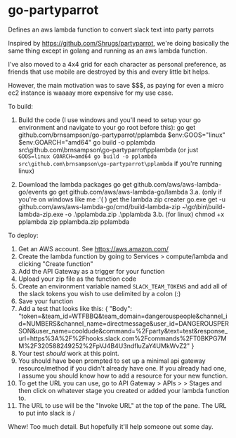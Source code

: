 # go-partyparrot
Defines an aws lambda function to convert slack text into party parrots

Inspired by https://github.com/Shrugs/partyparrot, we're doing basically the same thing except in golang and running as an aws lambda function.

I've also moved to a 4x4 grid for each character as personal preference, as friends that use mobile are destroyed by this and every little bit helps.

However, the main motivation was to save $$$, as paying for even a micro ec2 instance is waaaay more expensive for my use case.

To build:

1. Build the code (I use windows and you'll need to setup your go environment and navigate to your go root before this):
    go get github.com/brnsampson/go-partyparrot/pplambda
    $env:GOOS="linux"
    $env:GOARCH="amd64"
    go build -o pplambda src\github.com\brnsampson\go-partyparrot\pplambda
    (or just `GOOS=linux GOARCH=amd64 go build -o pplambda src\github.com\brnsampson\go-partyparrot\pplambda` if you're running linux)
    
2. Download the lambda packages
    go get github.com/aws/aws-lambda-go/events
    go get github.com/aws/aws-lambda-go/lambda
3.a. (only if you're on windows like me :'(  ) get the lambda zip creater
    go.exe get -u github.com/aws/aws-lambda-go/cmd/build-lambda-zip
    ~\go\bin\build-lambda-zip.exe -o .\pplambda.zip .\pplambda
3.b. (for linux)
    chmod +x pplambda
    zip pplambda.zip pplambda


To deploy:

1. Get an AWS account. See https://aws.amazon.com/
2. Create the lambda function by going to Services > compute/lambda and clicking "Create function"
3. Add the API Gateway as a trigger for your function
4. Upload your zip file as the function code
5. Create an environment variable named `SLACK_TEAM_TOKENS` and add all of the slack tokens you wish to use delimited by a colon (:)
6. Save your function
7. Add a test that looks like this:
    {
      "Body": "token=<INSERT YOUR TOKEN HERE>&team_id=WTFBBQ&team_domain=dangerouspeople&channel_id=NUMBERS&channel_name=directmessage&user_id=DANGEROUSPERSON&user_name=cooldude&command=%2Fparty&text=test&response_url=https%3A%2F%2Fhooks.slack.com%2Fcommands%2FT0BKPG7MM%2F320588249252%2FpVJ4B4U3ndfluZaY4UMkWvZ2"
    }
8. Your test _should_ work at this point.
9. You should have been prompted to set up a minimal api gateway resource/method if you didn't already have one. If you already had one, I assume you should know how to add a resource for your new function.
10. To get the URL you can use, go to API Gateway > APIs > <The api created for this> > Stages and then click on whatever stage you created or added your lambda function to.
11. The URL to use will be the "Invoke URL" at the top of the pane. The URL to put into slack is <That URL>/<Whatever the resource is under that stage>


Whew! Too much detail. But hopefully it'll help someone out some day.
